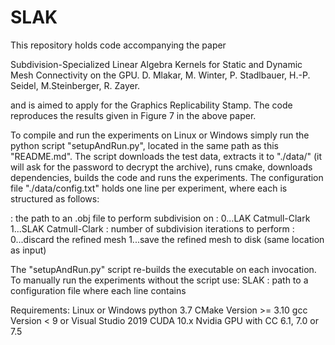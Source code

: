 # SLAK
This repository holds code accompanying the paper

Subdivision-Specialized Linear Algebra Kernels for Static and Dynamic Mesh Connectivity on the GPU.
D. Mlakar, M. Winter, P. Stadlbauer, H.-P. Seidel, M.Steinberger, R. Zayer.

and is aimed to apply for the Graphics Replicability Stamp. The code reproduces the results given in
Figure 7 in the above paper. 

To compile and run the experiments on Linux or Windows simply run the python script "setupAndRun.py", located in
the same path as this "README.md". The script downloads the test data, extracts it to "./data/"
(it will ask for the password to decrypt the archive), runs cmake, downloads dependencies, builds the code and runs the experiments.
The configuration file "./data/config.txt" holds one line per experiment, where each is structured as follows:

<mesh> <scheme> <level> <save>
<mesh>: the path to an .obj file to perform subdivision on
<scheme>:
	0...LAK Catmull-Clark
	1...SLAK Catmull-Clark
<level>: number of subdivision iterations to perform
<save>:
	0...discard the refined mesh
	1...save the refined mesh to disk (same location as input)
		

The "setupAndRun.py" script re-builds the executable on each invocation.
To manually run the experiments without the script use:
SLAK <config>
	<config>: path to a configuration file where each line contains <mesh> <scheme> <level> <save>


Requirements:
Linux or Windows
python 3.7
CMake Version >= 3.10
gcc Version < 9 or Visual Studio 2019
CUDA 10.x
Nvidia GPU with CC 6.1, 7.0 or 7.5